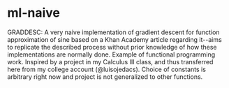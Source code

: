 # ml-naive

GRADDESC:
A very naive implementation of gradient descent for function approximation of sine based on a Khan Academy article regarding it--aims to replicate the described process without prior knowledge of how these implementations are normally done. Example of functional programming work. Inspired by a project in my Calculus III class, and thus transferred here from my college account (@luisojedacs). Choice of constants is arbitrary right now and project is not generalized to other functions.
